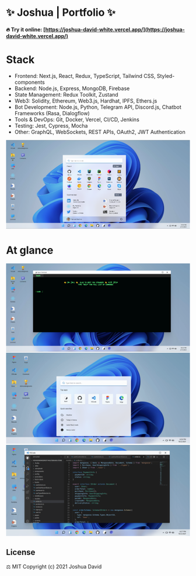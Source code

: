 # ✨ Joshua | Portfolio ✨

#### 🔥 Try it online: [https://joshua-david-white.vercel.app/](https://joshua-david-white.vercel.app/)

# Stack

- Frontend: Next.js, React, Redux, TypeScript, Tailwind CSS, Styled-components
- Backend: Node.js, Express, MongoDB, Firebase
- State Management: Redux Toolkit, Zustand
- Web3: Solidity, Ethereum, Web3.js, Hardhat, IPFS, Ethers.js
- Bot Development: Node.js, Python, Telegram API, Discord.js, Chatbot Frameworks (Rasa, Dialogflow)
- Tools & DevOps: Git, Docker, Vercel, CI/CD, Jenkins
- Testing: Jest, Cypress, Mocha
- Other: GraphQL, WebSockets, REST APIs, OAuth2, JWT Authentication

![home](./public/about/5.png)

# At glance

![home](./public/about/4.png)
![home](./public/about/2.png)
![home](./public/about/3.png)

## License

⚖️ MIT Copyright (c) 2021 Joshua David
